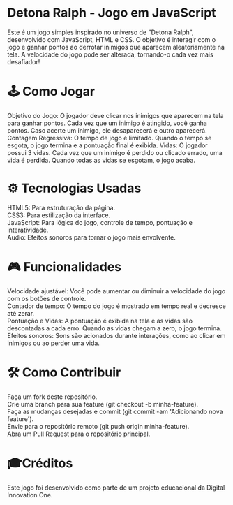 # Detona Ralph - Jogo em JavaScript 
Este é um jogo simples inspirado no universo de "Detona Ralph", desenvolvido com JavaScript, HTML e CSS. O objetivo é interagir com o jogo e ganhar pontos ao derrotar inimigos que aparecem aleatoriamente na tela. A velocidade do jogo pode ser alterada, tornando-o cada vez mais desafiador!

# 🕹️ Como Jogar
Objetivo do Jogo: O jogador deve clicar nos inimigos que aparecem na tela para ganhar pontos. Cada vez que um inimigo é atingido, você ganha pontos. Caso acerte um inimigo, ele desaparecerá e outro aparecerá.
Contagem Regressiva: O tempo de jogo é limitado. Quando o tempo se esgota, o jogo termina e a pontuação final é exibida.
Vidas: O jogador possui 3 vidas. Cada vez que um inimigo é perdido ou clicado errado, uma vida é perdida. Quando todas as vidas se esgotam, o jogo acaba.
# ⚙️ Tecnologias Usadas
HTML5: Para estruturação da página.  
CSS3: Para estilização da interface.  
JavaScript: Para lógica do jogo, controle de tempo, pontuação e interatividade.  
Audio: Efeitos sonoros para tornar o jogo mais envolvente.
# 🎮 Funcionalidades
Velocidade ajustável: Você pode aumentar ou diminuir a velocidade do jogo com os botões de controle.  
Contador de tempo: O tempo do jogo é mostrado em tempo real e decresce até zerar.  
Pontuação e Vidas: A pontuação é exibida na tela e as vidas são descontadas a cada erro. Quando as vidas chegam a zero, o jogo termina.  
Efeitos sonoros: Sons são acionados durante interações, como ao clicar em inimigos ou ao perder uma vida.
# 🛠️ Como Contribuir
Faça um fork deste repositório.  
Crie uma branch para sua feature (git checkout -b minha-feature).  
Faça as mudanças desejadas e commit (git commit -am 'Adicionando nova feature').  
Envie para o repositório remoto (git push origin minha-feature).  
Abra um Pull Request para o repositório principal.  
# 🎓Créditos
Este jogo foi desenvolvido como parte de um projeto educacional da Digital Innovation One.

